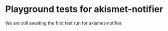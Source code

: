 # Playground tests for akismet-notifier
We are still awaiting the first test run for akismet-notifier.
